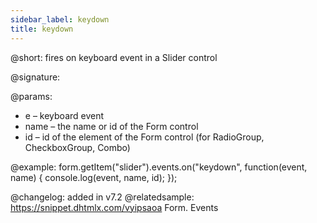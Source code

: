 ```yaml
---
sidebar_label: keydown 
title: keydown 
---   
```


@short: fires on keyboard event in a Slider control

@signature:

@params:
- e – keyboard event
- name – the name or id of the Form control 
- id – id of the element of the Form control (for RadioGroup, CheckboxGroup, Combo)

@example:
form.getItem("slider").events.on("keydown", function(event, name) {
    console.log(event, name, id);
});

@changelog: added in v7.2
@relatedsample: https://snippet.dhtmlx.com/vyipsaoa Form. Events